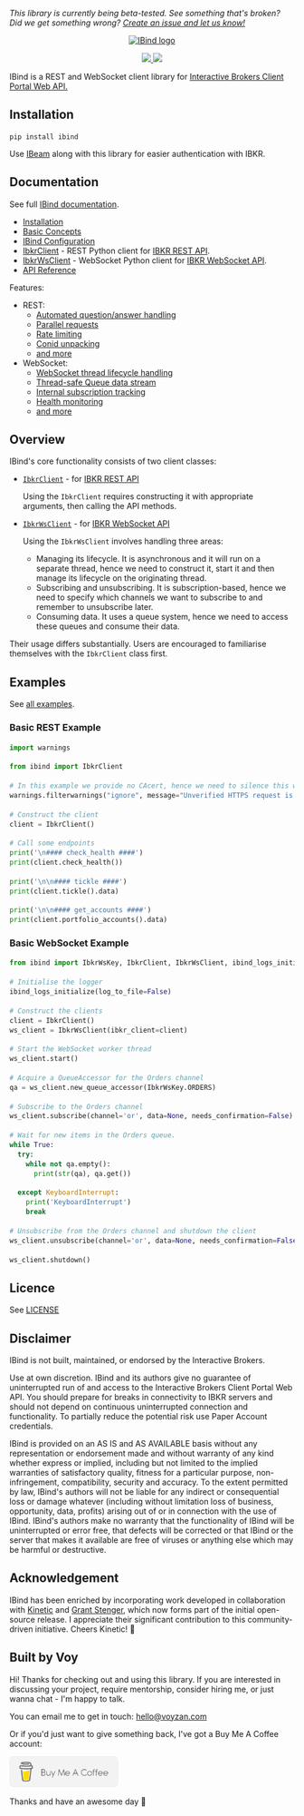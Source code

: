 *This library is currently being beta-tested. See something that's broken? Did we get something
wrong? [Create an issue and let us know!][issues]*



<p align="center">
    <a id="ibind" href="#ibind">
        <img src="https://github.com/Voyz/ibind/blob/master/media/ibind_logo.png" alt="IBind logo" title="IBind logo" width="600"/>
    </a>
</p>
<p align="center">
    <a href="https://opensource.org/licenses/Apache-2.0">
        <img src="https://img.shields.io/badge/License-Apache%202.0-blue.svg"/>
    </a>
    <a href="https://github.com/Voyz/ibind/releases">
        <img src="https://img.shields.io/pypi/v/ibind?label=version"/> 
    </a>
</p>

IBind is a REST and WebSocket client library for [Interactive Brokers Client Portal Web API.][ibkr-docs]

## Installation

```rich
pip install ibind
```

Use [IBeam][ibeam] along with this library for easier authentication with IBKR.

## Documentation

See full [IBind documentation][wiki].

* [Installation][wiki-installation]
* [Basic Concepts][wiki-basic-concepts]
* [IBind Configuration][wiki-ibind-configuration]
* [IbkrClient][wiki-ibkr-client] - REST Python client for [IBKR REST API][ibkr-endpoints].
* [IbkrWsClient][wiki-ibkr-ws-client] - WebSocket Python client for [IBKR WebSocket API][ibkr-websocket].
* [API Reference][api-ibkr-client]

Features:
* REST:
  * [Automated question/answer handling][wiki-question-answer]
  * [Parallel requests][wiki-parallel-requests]
  * [Rate limiting][wiki-rate-limiting]
  * [Conid unpacking][wiki-conid-unpacking]
  * [and more][wiki-advanced-api]
* WebSocket:
  * [WebSocket thread lifecycle handling][wiki-ws-lifecycle]
  * [Thread-safe Queue data stream][wiki-ws-queues]
  * [Internal subscription tracking][wiki-ws-subscriptions]
  * [Health monitoring][wiki-ws-health-monitoring]
  * [and more][wiki-advanced-websocket]

## Overview

IBind's core functionality consists of two client classes:

* [`IbkrClient`][ibkr-client-docs] - for [IBKR REST API][ibkr-endpoints]

  Using the `IbkrClient` requires constructing it with appropriate arguments, then calling the API methods.

* [`IbkrWsClient`][ibkr-ws-client-docs] - for [IBKR WebSocket API][ibkr-websocket]

  Using the `IbkrWsClient` involves handling three areas:

  * Managing its lifecycle. It is asynchronous and it will run on a separate thread, hence we need to construct it, start it and then manage its lifecycle on the originating thread.
  * Subscribing and unsubscribing. It is subscription-based, hence we need to specify which channels we want to subscribe to and remember to unsubscribe later.
  * Consuming data. It uses a queue system, hence we need to access these queues and consume their data.

Their usage differs substantially. Users are encouraged to familiarise themselves with the `IbkrClient` class first.

## Examples

See [all examples][examples].

### Basic REST Example

```python
import warnings

from ibind import IbkrClient

# In this example we provide no CAcert, hence we need to silence this warning.
warnings.filterwarnings("ignore", message="Unverified HTTPS request is being made to host 'localhost'")

# Construct the client
client = IbkrClient()

# Call some endpoints
print('\n#### check_health ####')
print(client.check_health())

print('\n\n#### tickle ####')
print(client.tickle().data)

print('\n\n#### get_accounts ####')
print(client.portfolio_accounts().data)
```

### Basic WebSocket Example

```python
from ibind import IbkrWsKey, IbkrClient, IbkrWsClient, ibind_logs_initialize

# Initialise the logger
ibind_logs_initialize(log_to_file=False)

# Construct the clients
client = IbkrClient()
ws_client = IbkrWsClient(ibkr_client=client)

# Start the WebSocket worker thread
ws_client.start()

# Acquire a QueueAccessor for the Orders channel
qa = ws_client.new_queue_accessor(IbkrWsKey.ORDERS)

# Subscribe to the Orders channel
ws_client.subscribe(channel='or', data=None, needs_confirmation=False)

# Wait for new items in the Orders queue.
while True:
  try:
    while not qa.empty():
      print(str(qa), qa.get())

  except KeyboardInterrupt:
    print('KeyboardInterrupt')
    break

# Unsubscribe from the Orders channel and shutdown the client
ws_client.unsubscribe(channel='or', data=None, needs_confirmation=False)

ws_client.shutdown()

```


## Licence

See [LICENSE](https://github.com/Voyz/ibind/blob/master/LICENSE)

## Disclaimer

IBind is not built, maintained, or endorsed by the Interactive Brokers.

Use at own discretion. IBind and its authors give no guarantee of uninterrupted run of and access to the Interactive
Brokers Client Portal Web API. You should prepare for breaks in connectivity to IBKR servers and should not
depend on continuous uninterrupted connection and functionality. To partially reduce the potential risk use Paper Account credentials.

IBind is provided on an AS IS and AS AVAILABLE basis without any representation or endorsement made and without warranty
of any kind whether express or implied, including but not limited to the implied warranties of satisfactory quality,
fitness for a particular purpose, non-infringement, compatibility, security and accuracy. To the extent permitted by
law, IBind's authors will not be liable for any indirect or consequential loss or damage whatever (including without
limitation loss of business, opportunity, data, profits) arising out of or in connection with the use of IBind. IBind's
authors make no warranty that the functionality of IBind will be uninterrupted or error free, that defects will be
corrected or that IBind or the server that makes it available are free of viruses or anything else which may be harmful
or destructive.

## Acknowledgement

IBind has been enriched by incorporating work developed in collaboration with  [Kinetic](https://www.kinetic.xyz/) and [Grant Stenger](https://github.com/GrantStenger), which now forms part of the initial open-source release. I appreciate their significant contribution to this community-driven initiative. Cheers Kinetic! 🍻

## Built by Voy

Hi! Thanks for checking out and using this library. If you are interested in discussing your project, require
mentorship, consider hiring me, or just wanna chat - I'm happy to talk.

You can email me to get in touch: hello@voyzan.com

Or if you'd just want to give something back, I've got a Buy Me A Coffee account:

<a href="https://www.buymeacoffee.com/voyzan" rel="nofollow">
    <img src="https://raw.githubusercontent.com/Voyz/voyz_public/master/vz_BMC.png" alt="Buy Me A Coffee" style="max-width:100%;" width="192">
</a>

Thanks and have an awesome day 👋


[ibeam]: https://github.com/Voyz/ibeam
[examples]: https://github.com/Voyz/ibind/blob/master/examples
[issues]: https://github.com/Voyz/ibind/issues
[api-ibkr-client]: https://github.com/Voyz/ibind/wiki/API-Reference-%E2%80%90-IbkrClient
[ibkr-client-docs]: https://github.com/Voyz/ibind/wiki/Ibkr-Client
[ibkr-ws-client-docs]: https://github.com/Voyz/ibind/wiki/Ibkr-Ws-Client

[ibkr-docs]: https://ibkrcampus.com/ibkr-api-page/webapi-doc/
[ibkr-endpoints]: https://ibkrcampus.com/ibkr-api-page/cpapi-v1/#endpoints
[ibkr-websocket]: https://ibkrcampus.com/ibkr-api-page/cpapi-v1/#websockets


[wiki]: https://github.com/Voyz/ibind/wiki
[wiki-installation]: https://github.com/Voyz/ibind/wiki/Installation
[wiki-basic-concepts]: https://github.com/Voyz/ibind/wiki/Basic-Concepts
[wiki-ibind-configuration]: https://github.com/Voyz/ibind/wiki/IBind-Configuration
[wiki-ibkr-client]: https://github.com/Voyz/ibind/wiki/Ibkr-Client
[wiki-ibkr-ws-client]: https://github.com/Voyz/ibind/wiki/Ibkr-Ws-Client

[wiki-question-answer]: https://github.com/Voyz/ibind/wiki/Ibkr-Client#-place_order
[wiki-parallel-requests]: https://github.com/Voyz/ibind/wiki/Ibkr-Client#-marketdata_history_by_symbols
[wiki-rate-limiting]: https://github.com/Voyz/ibind/wiki/Ibkr-Client#-marketdata_history_by_symbols
[wiki-conid-unpacking]: https://github.com/Voyz/ibind/wiki/Ibkr-Client#-security_stocks_by_symbol
[wiki-advanced-api]: https://github.com/Voyz/ibind/wiki/Ibkr-Client#advanced-api

[wiki-ws-lifecycle]: https://github.com/Voyz/ibind/wiki/Ibkr-Ws-Client#-managing-the-lifecycle
[wiki-ws-queues]: https://github.com/Voyz/ibind/wiki/Ibkr-Ws-Client#-consuming-data
[wiki-ws-subscriptions]: https://github.com/Voyz/ibind/wiki/Ibkr-Ws-Client#-subscribing-and-unsubscribing
[wiki-ws-health-monitoring]: https://github.com/Voyz/ibind/wiki/Ibkr-Ws-Client#health-monitoring
[wiki-advanced-websocket]: https://github.com/Voyz/ibind/wiki/Advanced-WebSocket
